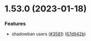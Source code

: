 # 1.53.0 (2023-01-18)


### Features

* shadowban users ([#3581](https://github.com/EddieHubCommunity/LinkFree/issues/3581)) ([67d942b](https://github.com/EddieHubCommunity/LinkFree/commit/67d942b16389f6da05e8f631e5aaa985aa3c2228))




